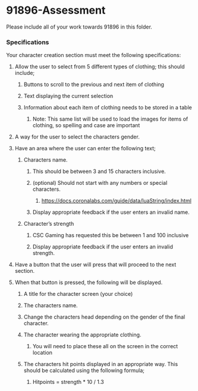 # 91896-Assessment
Please include all of your work towards 91896 in this folder.

### Specifications

Your character creation section must meet the following specifications:

1.  Allow the user to select from 5 different types of clothing; this should
    include;

    1.  Buttons to scroll to the previous and next item of clothing

    2.  Text displaying the current selection

    3.  Information about each item of clothing needs to be stored in a table

        1.  Note: This same list will be used to load the images for items of
            clothing, so spelling and case are important

2.  A way for the user to select the characters gender.

3.  Have an area where the user can enter the following text;

    1.  Characters name.

        1.  This should be between 3 and 15 characters inclusive.

        2.  (optional) Should not start with any numbers or special characters.

            1.  <https://docs.coronalabs.com/guide/data/luaString/index.html>

        3.  Display appropriate feedback if the user enters an invalid name.

    2.  Character’s strength

        1.  CSC Gaming has requested this be between 1 and 100 inclusive

        2.  Display appropriate feedback if the user enters an invalid strength.

4.  Have a button that the user will press that will proceed to the next
    section.

5.  When that button is pressed, the following will be displayed.

    1.  A title for the character screen (your choice)

    2.  The characters name.

    3.  Change the characters head depending on the gender of the final
        character.

    4.  The character wearing the appropriate clothing.

        1.  You will need to place these all on the screen in the correct
            location

    5.  The characters hit points displayed in an appropriate way. This should
        be calculated using the following formula;

        1.  Hitpoints = strength \* 10 / 1.3
